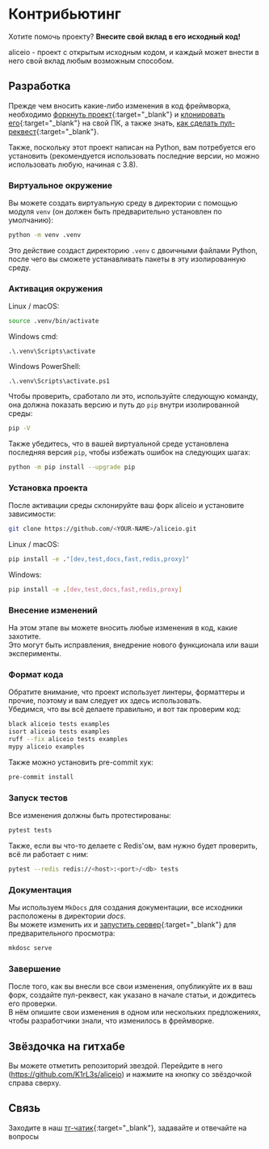 # Контрибьютинг

Хотите помочь проекту? **Внесите свой вклад в его исходный код!**

aliceio - проект с открытым исходным кодом, и каждый может внести в него свой вклад любым возможным способом.

## Разработка

Прежде чем вносить какие-либо изменения в код фреймворка,
необходимо [форкнуть проект](https://docs.github.com/ru/pull-requests/collaborating-with-pull-requests/working-with-forks/fork-a-repo){:target="_blank"}
и [клонировать его](https://docs.github.com/ru/repositories/creating-and-managing-repositories/cloning-a-repository){:target="_blank"} на свой ПК,
а также знать, [как сделать пул-реквест](https://docs.github.com/ru/pull-requests/collaborating-with-pull-requests/proposing-changes-to-your-work-with-pull-requests/creating-a-pull-request){:target="_blank"}.

Также, поскольку этот проект написан на Python, вам потребуется его установить (рекомендуется использовать последние версии, но можно использовать любую, начиная с 3.8).

### Виртуальное окружение

Вы можете создать виртуальную среду в директории с помощью модуля `venv` (он должен быть предварительно установлен по умолчанию):

```bash
python -m venv .venv
```

Это действие создаст директорию `.venv` с двоичными файлами Python, после чего вы сможете устанавливать пакеты в эту изолированную среду.


### Активация окружения

Linux / macOS:
```bash
source .venv/bin/activate
```

Windows cmd:
```shell
.\.venv\Scripts\activate
```

Windows PowerShell:
```shell
.\.venv\Scripts\activate.ps1
```

Чтобы проверить, сработало ли это, используйте следующую команду, она должна показать версию и путь до `pip` внутри изолированной среды:
```bash
pip -V
```

Также убедитесь, что в вашей виртуальной среде установлена последняя версия `pip`, чтобы избежать ошибок на следующих шагах:
```bash
python -m pip install --upgrade pip
```

### Установка проекта

После активации среды склонируйте ваш форк aliceio и установите зависимости:
```bash
git clone https://github.com/<YOUR-NAME>/aliceio.git
```

Linux / macOS:
```bash
pip install -e ."[dev,test,docs,fast,redis,proxy]"
```

Windows:
```bash
pip install -e .[dev,test,docs,fast,redis,proxy]
```

### Внесение изменений

На этом этапе вы можете вносить любые изменения в код, какие захотите. \
Это могут быть исправления, внедрение нового функционала или ваши эксперименты.

### Формат кода

Обратите внимание, что проект использует линтеры, форматтеры и прочие, поэтому и вам следует их здесь использовать. \
Убедимся, что вы всё делаете правильно, и вот так проверим код:
```bash
black aliceio tests examples
isort aliceio tests examples
ruff --fix aliceio tests examples
mypy aliceio examples
```

Также можно установить pre-commit хук:
```bash
pre-commit install
```

### Запуск тестов

Все изменения должны быть протестированы:
```bash
pytest tests
```
Также, если вы что-то делаете с Redis'ом, вам нужно будет проверить, всё ли работает с ним:
```bash
pytest --redis redis://<host>:<port>/<db> tests
```

### Документация

Мы используем `MkDocs` для создания документации, все исходники расположены в директории *docs*. \
Вы можете изменить их и [запустить сервер](https://www.mkdocs.org/user-guide/cli/#mkdocs-serve){:target="_blank"} для предварительного просмотра:
```bash
mkdosc serve
```

### Завершение
После того, как вы внесли все свои изменения, опубликуйте их в ваш форк, создайте пул-реквест, как указано в начале статьи, и дождитесь его проверки. \
В нём опишите свои изменения в одном или нескольких предложениях, чтобы разработчики знали, что изменилось в фреймворке.

## Звёздочка на гитхабе

Вы можете отметить репозиторий звездой. Перейдите в него (https://github.com/K1rL3s/aliceio) и нажмите на кнопку со звёздочкой справа сверху.

## Связь

Заходите в наш [тг-чатик](https://t.me/aliceio_chat){:target="_blank"}, задавайте и отвечайте на вопросы
